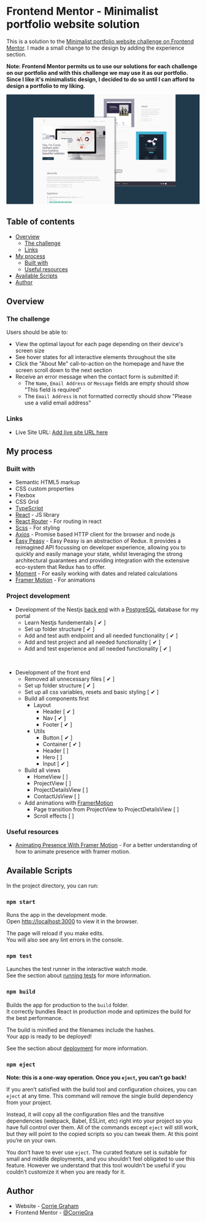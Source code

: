 # Frontend Mentor - Minimalist portfolio website solution

This is a solution to the [Minimalist portfolio website challenge on Frontend Mentor](https://www.frontendmentor.io/challenges/minimalist-portfolio-website-LMy-ZRyiE). I made a small change to the design by adding the experience section. 

**Note: Frontend Mentor permits us to use our solutions for each challenge on our portfolio and with this challenge we may use it as our portfolio. Since I like it's minimalistic design, I decided to do so until I can afford to design a portfolio to my liking.**

![Preview](./preview.png)


## Table of contents

- [Overview](#overview)
  - [The challenge](#the-challenge)
  - [Links](#links)
- [My process](#my-process)
  - [Built with](#built-with)
  - [Useful resources](#useful-resources)
- [Available Scripts](#available-scripts)
- [Author](#author)

## Overview

### The challenge

Users should be able to:

- View the optimal layout for each page depending on their device's screen size
- See hover states for all interactive elements throughout the site
- Click the "About Me" call-to-action on the homepage and have the screen scroll down to the next section
- Receive an error message when the contact form is submitted if:
  - The `Name`, `Email Address` or `Message` fields are empty should show "This field is required"
  - The `Email Address` is not formatted correctly should show "Please use a valid email address"


### Links

- Live Site URL: [Add live site URL here](https://your-live-site-url.com)

## My process

### Built with

- Semantic HTML5 markup
- CSS custom properties
- Flexbox
- CSS Grid
- [TypeScript](https://www.typescriptlang.org/)
- [React](https://reactjs.org/) - JS library
- [React Router](https://reactrouter.com/) - For routing in react
- [Scss](https://sass-lang.com/) - For styling
- [Axios](https://github.com/axios/axios) - Promise based HTTP client for the browser and node.js
- [Easy Peasy](https://easy-peasy.vercel.app/docs/introduction/) - Easy Peasy is an abstraction of Redux. It provides a reimagined API focussing on developer experience, allowing you to quickly and easily manage your state, whilst leveraging the strong architectural guarantees and providing integration with the extensive eco-system that Redux has to offer.
- [Moment](https://momentjs.com/) - For easily working with dates and related calculations
- [Framer Motion](https://www.framer.com/motion/) - For animations

### Project development

- Development of the Nestjs [back end]() with a [PostgreSQL](https://www.postgresql.org/) database for my portal 
  - Learn Nestjs fundementals [ ✔ ]
  - Set up folder structure [ ✔ ]
  - Add and test auth endpoint and all needed functionality [ ✔ ]
  - Add and test project and all needed functionality [ ✔ ]
  - Add and test experience and all needed functionality [ ✔ ]

<br/>

- Development of the front end 
  - Removed all unnecessary files [ ✔ ]
  - Set up folder structure [ ✔ ]
  - Set up all css variables, resets and basic styling [ ✔ ]
  - Build all components first 
    - Layout
      - Header [ ✔ ]
      - Nav [ ✔ ]
      - Footer [ ✔ ]
    - Utils
      - Button [ ✔ ]
      - Container [ ✔ ]
      - Header [  ]
      - Hero [  ]
      - Input [ ✔ ]
  - Build all views
    - HomeView [  ]
    - ProjectView [  ]
    - ProjectDetailsView [  ]
    - ContactUsView [  ]
  - Add animations with [FramerMotion](https://www.framer.com/motion/)
    - Page transition from ProjectView to ProjectDetailsView [  ]
    - Scroll effects [  ]


### Useful resources

- [Animating Presence With Framer Motion](https://www.youtube.com/watch?v=gRFOstDXl1s) - For a better understanding of how to animate presence with framer motion.

## Available Scripts
In the project directory, you can run:

### `npm start`

Runs the app in the development mode.\
Open [http://localhost:3000](http://localhost:3000) to view it in the browser.

The page will reload if you make edits.\
You will also see any lint errors in the console.

### `npm test`

Launches the test runner in the interactive watch mode.\
See the section about [running tests](https://facebook.github.io/create-react-app/docs/running-tests) for more information.

### `npm build`

Builds the app for production to the `build` folder.\
It correctly bundles React in production mode and optimizes the build for the best performance.

The build is minified and the filenames include the hashes.\
Your app is ready to be deployed!

See the section about [deployment](https://facebook.github.io/create-react-app/docs/deployment) for more information.

### `npm eject`

**Note: this is a one-way operation. Once you `eject`, you can’t go back!**

If you aren’t satisfied with the build tool and configuration choices, you can `eject` at any time. This command will remove the single build dependency from your project.

Instead, it will copy all the configuration files and the transitive dependencies (webpack, Babel, ESLint, etc) right into your project so you have full control over them. All of the commands except `eject` will still work, but they will point to the copied scripts so you can tweak them. At this point you’re on your own.

You don’t have to ever use `eject`. The curated feature set is suitable for small and middle deployments, and you shouldn’t feel obligated to use this feature. However we understand that this tool wouldn’t be useful if you couldn’t customize it when you are ready for it.

## Author

- Website - [Corrie Graham](https://www.your-site.com)
- Frontend Mentor - [@CorrieGra](https://www.frontendmentor.io/profile/CorrieGra)
